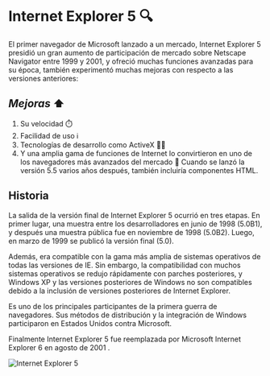 # **Internet Explorer 5** 🔍

El primer navegador de Microsoft lanzado a un mercado, Internet Explorer 5 presidió un gran aumento de participación de mercado sobre Netscape Navigator entre 1999 y 2001, y ofreció muchas funciones avanzadas para su época, también experimentó muchas mejoras con respecto a las versiones anteriores:

## _**Mejoras**_ ⬆️
1. Su velocidad ⏱️
2. Facilidad de uso ℹ️
3. Tecnologías de desarrollo como ActiveX 👨‍💻
4. Y una amplia gama de funciones de Internet lo convirtieron en uno de los navegadores más avanzados del mercado 🥇
Cuando se lanzó la versión 5.5 varios años después, también incluiría componentes HTML.

## Historia
La salida de la versión final de Internet Explorer 5 ocurrió en tres etapas. En primer lugar, una muestra entre los desarrolladores en junio de 1998 (5.0B1), y después una muestra pública fue en noviembre de 1998 (5.0B2). Luego, en marzo de 1999 se publicó la versión final (5.0).

Además, era compatible con la gama más amplia de sistemas operativos de todas las versiones de IE. Sin embargo, la compatibilidad con muchos sistemas operativos se redujo rápidamente con parches posteriores, y Windows XP y las versiones posteriores de Windows no son compatibles debido a la inclusión de versiones posteriores de Internet Explorer.

Es uno de los principales participantes de la primera guerra de navegadores. Sus métodos de distribución y la integración de Windows participaron en Estados Unidos contra Microsoft. 

Finalmente Internet Explorer 5 fue reemplazada por Microsoft Internet Explorer 6 en agosto de 2001 .


![Internet Explorer 5](https://www.my-internet-explorer.com/wp-content/uploads/2019/03/IE-5.0.png "Internet Explorer 5")


